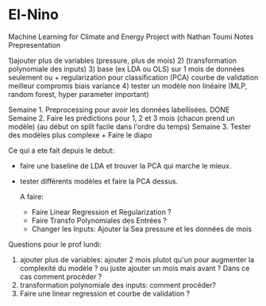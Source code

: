 # El-Nino
Machine Learning for Climate and Energy Project with Nathan Toumi
Notes Prepresentation

1)ajouter plus de variables (pressure, plus de mois)
2) (transformation polynomiale des inputs)
3) base (ex LDA ou OLS) sur 1 mois de données seulement ou  + regularization pour classification (PCA) courbe de validation meilleur compromis biais variance 
4) tester un modèle non linéaire (MLP, random forest, hyper parameter important)

Semaine 1. Preprocessing pour avoir les données labellisées. DONE
Semaine 2. Faire les prédictions pour 1, 2 et 3 mois (chacun prend un modèle) (au début on split facile dans l'ordre du temps)
Semaine 3. Tester des modèles plus complexe + Faire le diapo

Ce qui a ete fait depuis le debut: 
- faire une baseline de LDA et trouver la PCA qui marche le mieux.
- tester différents modèles et faire la PCA dessus.

  A faire:
  - Faire Linear Regression et Regularization ?
  - Faire Transfo Polynomiales des Entrées ?
  - Changer les Inputs: Ajouter la Sea pressure et les données de mois 

Questions pour le prof lundi: 
1) ajouter plus de variables: ajouter 2 mois plutot qu'un pour augmenter la complexité du modèle ? ou juste ajouter un mois mais avant ? Dans ce cas comment procéder ? 
2) transformation polynomiale des inputs: comment procéder?
3) Faire une linear regression et courbe de validation ?
